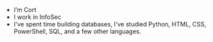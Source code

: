 - I’m Cort
- I work in InfoSec
- I've spent time building databases, I've studied Python, HTML, CSS, PowerShell, SQL, and a few other languages.


<!---
CortJAstin/CortJAstin is a ✨ special ✨ repository because its `README.md` (this file) appears on your GitHub profile.
You can click the Preview link to take a look at your changes.
--->
